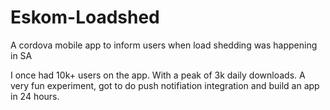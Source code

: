 # Eskom-Loadshed
A cordova mobile app to inform users when load shedding was happening in SA

I once had 10k+ users on the app.
With a peak of 3k daily downloads.
A very fun experiment, got to do push notifiation integration and build an app in 24 hours.
